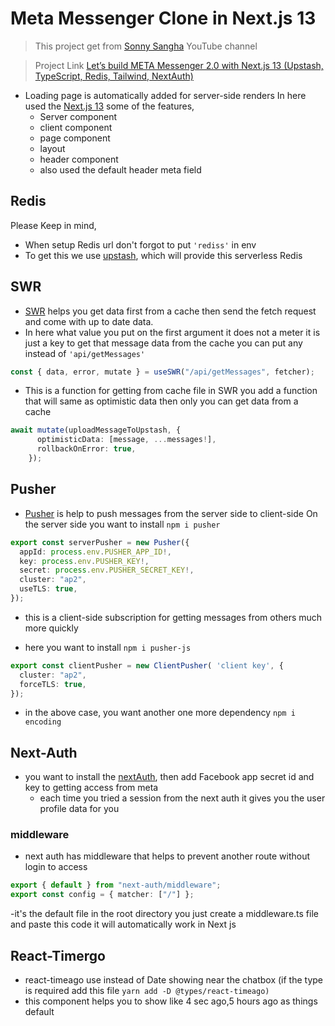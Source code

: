 # Meta Messenger Clone in  Next.js 13

>This project get from [Sonny Sangha](https://www.youtube.com/@SonnySangha) YouTube channel

>Project Link [Let’s build META Messenger 2.0 with Next.js 13 (Upstash, TypeScript, Redis, Tailwind, NextAuth)](https://www.youtube.com/live/T2jKJF4BZOY?feature=share)
 
* Loading page is automatically added for server-side renders In here used the [Next.js 13](https://nextjs.org/blog/next-13)  some of the features,
    - Server component
    - client component 
    - page component
    - layout 
    - header component 
    - also used the default header meta field

## Redis 
Please Keep in mind, 
- When setup Redis url don't forgot to put ```'rediss'``` in env
- To get this we use [upstash](https://upstash.com/), which will provide this serverless Redis 

## SWR

* [SWR](https://swr.vercel.app/) helps you get data first from a cache then send the fetch request and come with up to date data.
* In here what value you put on the first argument it does not a meter it is just a key to get that message data from the cache you can put any instead of ```'api/getMessages'```

```typescript
const { data, error, mutate } = useSWR("/api/getMessages", fetcher);
```
  
* This is a function for getting from cache file in SWR you add a function that will same as optimistic data then only you can get data from a cache

```typescript
await mutate(uploadMessageToUpstash, {
      optimisticData: [message, ...messages!],
      rollbackOnError: true,
    });
```


## Pusher
* [Pusher](https://pusher.com/) is help to push messages from the server side to client-side
On the server side you want to install ```npm i pusher ```

```typescript
export const serverPusher = new Pusher({
  appId: process.env.PUSHER_APP_ID!,
  key: process.env.PUSHER_KEY!,
  secret: process.env.PUSHER_SECRET_KEY!,
  cluster: "ap2",
  useTLS: true,
});
```


* this is a client-side subscription for getting messages from others much more quickly
- here you want to install ```npm i pusher-js```

```typescript
export const clientPusher = new ClientPusher( 'client key', {
  cluster: "ap2",
  forceTLS: true,
});
```

- in the above case, you want another one more dependency ```npm i encoding```


## Next-Auth 
* you want to install the [nextAuth](https://next-auth.js.org/), then add Facebook app secret id and key to getting access from meta
  - each time you tried a session from the next auth it gives you the user profile data for you

### middleware 

- next auth has middleware that helps to prevent another route without login to access

```typescript
export { default } from "next-auth/middleware";
export const config = { matcher: ["/"] };
```

-it's the default file in the root directory you just create a middleware.ts file and paste this code it will automatically work in Next js 



## React-Timergo

- react-timeago use instead of Date showing near the chatbox (if the type is required add this file ```yarn add -D @types/react-timeago)```
- this component helps you to show like 4 sec ago,5 hours ago as things default 

